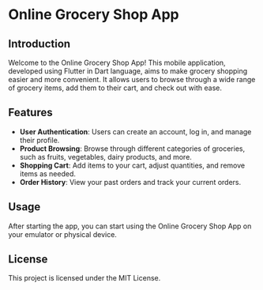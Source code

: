 

# Online Grocery Shop App

## Introduction

Welcome to the Online Grocery Shop App! This mobile application, developed using Flutter in Dart language, aims to make grocery shopping easier and more convenient. It allows users to browse through a wide range of grocery items, add them to their cart, and check out with ease.

## Features

- **User Authentication**: Users can create an account, log in, and manage their profile.
- **Product Browsing**: Browse through different categories of groceries, such as fruits, vegetables, dairy products, and more.
- **Shopping Cart**: Add items to your cart, adjust quantities, and remove items as needed.
- **Order History**: View your past orders and track your current orders.

## Usage

After starting the app, you can start using the Online Grocery Shop App on your emulator or physical device.


## License

This project is licensed under the MIT License.

